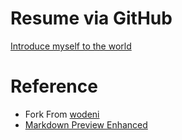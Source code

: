 # Resume via GitHub

[Introduce myself to the world](https://huixin-tw.github.io/Resume/)

# Reference

-   Fork From [wodeni](https://github.com/wodeni/nimo-markdown-cv)
-   [Markdown Preview Enhanced](https://shd101wyy.github.io/markdown-preview-enhanced/#/)
